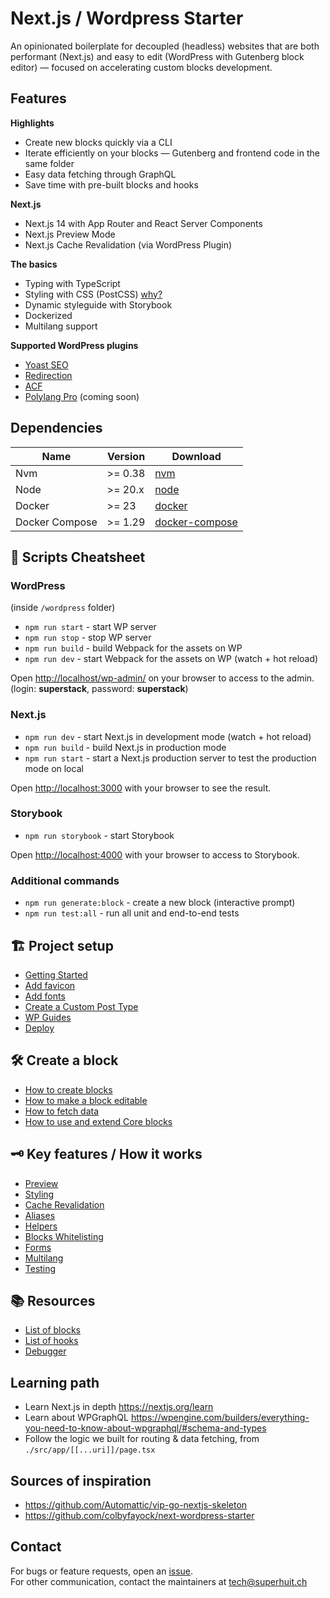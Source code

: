 # Next.js / Wordpress Starter

An opinionated boilerplate for decoupled (headless) websites that are both performant (Next.js) and easy to edit (WordPress with Gutenberg block editor) — focused on accelerating custom blocks development.

## Features

**Highlights**

-   Create new blocks quickly via a CLI
-   Iterate efficiently on your blocks — Gutenberg and frontend code in the same folder
-   Easy data fetching through GraphQL
-   Save time with pre-built blocks and hooks

**Next.js**

-   Next.js 14 with App Router and React Server Components
-   Next.js Preview Mode
-   Next.js Cache Revalidation (via WordPress Plugin)

**The basics**

-   Typing with TypeScript
-   Styling with CSS (PostCSS) [why?](./docs/technical-choices.md)
-   Dynamic styleguide with Storybook
-   Dockerized
-   Multilang support

**Supported WordPress plugins**

-   [Yoast SEO](https://wordpress.org/plugins/wordpress-seo/)
-   [Redirection](https://wordpress.org/plugins/redirection/)
-   [ACF](https://wordpress.org/plugins/advanced-custom-fields/)
-   [Polylang Pro](https://wordpress.org/plugins/polylang/) (coming soon)

## Dependencies

| Name           | Version | Download                                                |
| -------------- | ------- | ------------------------------------------------------- |
| Nvm            | >= 0.38 | [nvm](https://github.com/creationix/nvm)                |
| Node           | >= 20.x | [node](https://nodejs.org/)                             |
| Docker         | >= 23   | [docker](https://www.docker.com/products/docker-engine) |
| Docker Compose | >= 1.29 | [docker-compose](https://docs.docker.com/compose/)      |

## 📄 Scripts Cheatsheet

### WordPress

(inside `/wordpress` folder)

-   `npm run start` - start WP server
-   `npm run stop` - stop WP server
-   `npm run build` - build Webpack for the assets on WP
-   `npm run dev` - start Webpack for the assets on WP (watch + hot reload)

Open [http://localhost/wp-admin/](http://localhost/wp-admin/) on your browser to access to the admin. (login: **superstack**, password: **superstack**)

### Next.js

-   `npm run dev` - start Next.js in development mode (watch + hot reload)
-   `npm run build` - build Next.js in production mode
-   `npm run start` - start a Next.js production server to test the production mode on local

Open [http://localhost:3000](http://localhost:3000) with your browser to see the result.

### Storybook

-   `npm run storybook` - start Storybook

Open [http://localhost:4000](http://localhost:4000) with your browser to access to Storybook.

### Additional commands

-   `npm run generate:block` - create a new block (interactive prompt)
-   `npm run test:all` - run all unit and end-to-end tests

## 🏗 Project setup

-   [Getting Started](./docs/setup/installation.md)
-   [Add favicon](./docs/setup/add-favicon.md)
-   [Add fonts](./docs/setup/add-fonts.md)
-   [Create a Custom Post Type](./docs/setup/create-custom-post-types.md)
-   [WP Guides](./docs/setup/wordpress-guides.md)
-   [Deploy](./docs/setup/deployement.md)

## 🛠 Create a block

-   [How to create blocks](./docs/create-blocks/create-blocks.md)
-   [How to make a block editable](./docs/create-blocks/make-block-editable.md)
-   [How to fetch data](./docs/create-blocks/fetch-data.md)
-   [How to use and extend Core blocks](./docs/create-blocks/core-blocks.md)

## 🗝 Key features / How it works

-   [Preview](./docs/features/preview.md)
-   [Styling](./docs/features/styling.md)
-   [Cache Revalidation](./docs/features/revalidate-cache.md)
-   [Aliases](./docs/features/aliases.md)
-   [Helpers](./docs/features/helpers.md)
-   [Blocks Whitelisting](./docs/features/blocks-whitelisting.md)
-   [Forms](./docs/features/forms.md)
-   [Multilang](./docs/features/multilang.md)
-   [Testing](./docs/tests/readme.md)

## 📚 Resources

-   [List of blocks](./docs/resources/blocks.md)
-   [List of hooks](./docs/resources/hooks.md)
-   [Debugger](./docs/resources/debugger.md)

## Learning path

-   Learn Next.js in depth https://nextjs.org/learn
-   Learn about WPGraphQL https://wpengine.com/builders/everything-you-need-to-know-about-wpgraphql/#schema-and-types
-   Follow the logic we built for routing & data fetching, from `./src/app/[[...uri]]/page.tsx`

## Sources of inspiration

-   https://github.com/Automattic/vip-go-nextjs-skeleton
-   https://github.com/colbyfayock/next-wordpress-starter

## Contact

For bugs or feature requests, open an [issue](https://github.com/superhuit-agency/nextjs-wordpress-starter/issues).  
For other communication, contact the maintainers at <tech@superhuit.ch>
